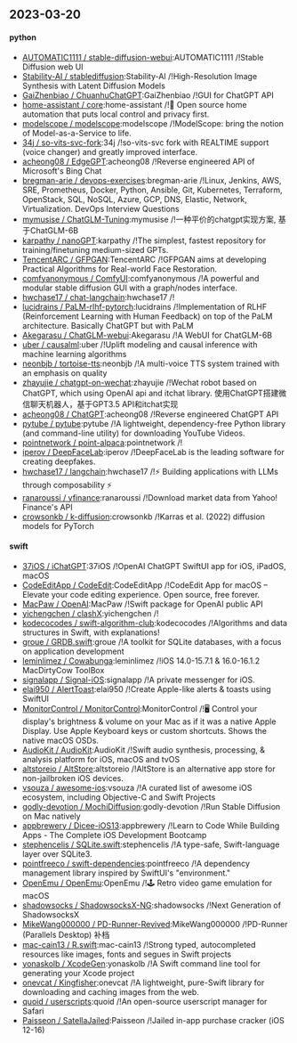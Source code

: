 ## 2023-03-20

#### python
* [AUTOMATIC1111 / stable-diffusion-webui](https://github.com/AUTOMATIC1111/stable-diffusion-webui):AUTOMATIC1111 /!Stable Diffusion web UI
* [Stability-AI / stablediffusion](https://github.com/Stability-AI/stablediffusion):Stability-AI /!High-Resolution Image Synthesis with Latent Diffusion Models
* [GaiZhenbiao / ChuanhuChatGPT](https://github.com/GaiZhenbiao/ChuanhuChatGPT):GaiZhenbiao /!GUI for ChatGPT API
* [home-assistant / core](https://github.com/home-assistant/core):home-assistant /!🏡
Open source home automation that puts local control and privacy first.
* [modelscope / modelscope](https://github.com/modelscope/modelscope):modelscope /!ModelScope: bring the notion of Model-as-a-Service to life.
* [34j / so-vits-svc-fork](https://github.com/34j/so-vits-svc-fork):34j /!so-vits-svc fork with REALTIME support (voice changer) and greatly improved interface.
* [acheong08 / EdgeGPT](https://github.com/acheong08/EdgeGPT):acheong08 /!Reverse engineered API of Microsoft's Bing Chat
* [bregman-arie / devops-exercises](https://github.com/bregman-arie/devops-exercises):bregman-arie /!Linux, Jenkins, AWS, SRE, Prometheus, Docker, Python, Ansible, Git, Kubernetes, Terraform, OpenStack, SQL, NoSQL, Azure, GCP, DNS, Elastic, Network, Virtualization. DevOps Interview Questions
* [mymusise / ChatGLM-Tuning](https://github.com/mymusise/ChatGLM-Tuning):mymusise /!一种平价的chatgpt实现方案, 基于ChatGLM-6B
* [karpathy / nanoGPT](https://github.com/karpathy/nanoGPT):karpathy /!The simplest, fastest repository for training/finetuning medium-sized GPTs.
* [TencentARC / GFPGAN](https://github.com/TencentARC/GFPGAN):TencentARC /!GFPGAN aims at developing Practical Algorithms for Real-world Face Restoration.
* [comfyanonymous / ComfyUI](https://github.com/comfyanonymous/ComfyUI):comfyanonymous /!A powerful and modular stable diffusion GUI with a graph/nodes interface.
* [hwchase17 / chat-langchain](https://github.com/hwchase17/chat-langchain):hwchase17 /!
* [lucidrains / PaLM-rlhf-pytorch](https://github.com/lucidrains/PaLM-rlhf-pytorch):lucidrains /!Implementation of RLHF (Reinforcement Learning with Human Feedback) on top of the PaLM architecture. Basically ChatGPT but with PaLM
* [Akegarasu / ChatGLM-webui](https://github.com/Akegarasu/ChatGLM-webui):Akegarasu /!A WebUI for ChatGLM-6B
* [uber / causalml](https://github.com/uber/causalml):uber /!Uplift modeling and causal inference with machine learning algorithms
* [neonbjb / tortoise-tts](https://github.com/neonbjb/tortoise-tts):neonbjb /!A multi-voice TTS system trained with an emphasis on quality
* [zhayujie / chatgpt-on-wechat](https://github.com/zhayujie/chatgpt-on-wechat):zhayujie /!Wechat robot based on ChatGPT, which using OpenAI api and itchat library. 使用ChatGPT搭建微信聊天机器人，基于GPT3.5 API和itchat实现
* [acheong08 / ChatGPT](https://github.com/acheong08/ChatGPT):acheong08 /!Reverse engineered ChatGPT API
* [pytube / pytube](https://github.com/pytube/pytube):pytube /!A lightweight, dependency-free Python library (and command-line utility) for downloading YouTube Videos.
* [pointnetwork / point-alpaca](https://github.com/pointnetwork/point-alpaca):pointnetwork /!
* [iperov / DeepFaceLab](https://github.com/iperov/DeepFaceLab):iperov /!DeepFaceLab is the leading software for creating deepfakes.
* [hwchase17 / langchain](https://github.com/hwchase17/langchain):hwchase17 /!⚡
Building applications with LLMs through composability
⚡
* [ranaroussi / yfinance](https://github.com/ranaroussi/yfinance):ranaroussi /!Download market data from Yahoo! Finance's API
* [crowsonkb / k-diffusion](https://github.com/crowsonkb/k-diffusion):crowsonkb /!Karras et al. (2022) diffusion models for PyTorch

#### swift
* [37iOS / iChatGPT](https://github.com/37iOS/iChatGPT):37iOS /!OpenAI ChatGPT SwiftUI app for iOS, iPadOS, macOS
* [CodeEditApp / CodeEdit](https://github.com/CodeEditApp/CodeEdit):CodeEditApp /!CodeEdit App for macOS – Elevate your code editing experience. Open source, free forever.
* [MacPaw / OpenAI](https://github.com/MacPaw/OpenAI):MacPaw /!Swift package for OpenAI public API
* [yichengchen / clashX](https://github.com/yichengchen/clashX):yichengchen /!
* [kodecocodes / swift-algorithm-club](https://github.com/kodecocodes/swift-algorithm-club):kodecocodes /!Algorithms and data structures in Swift, with explanations!
* [groue / GRDB.swift](https://github.com/groue/GRDB.swift):groue /!A toolkit for SQLite databases, with a focus on application development
* [leminlimez / Cowabunga](https://github.com/leminlimez/Cowabunga):leminlimez /!iOS 14.0-15.7.1 & 16.0-16.1.2 MacDirtyCow ToolBox
* [signalapp / Signal-iOS](https://github.com/signalapp/Signal-iOS):signalapp /!A private messenger for iOS.
* [elai950 / AlertToast](https://github.com/elai950/AlertToast):elai950 /!Create Apple-like alerts & toasts using SwiftUI
* [MonitorControl / MonitorControl](https://github.com/MonitorControl/MonitorControl):MonitorControl /!🖥
Control your display's brightness & volume on your Mac as if it was a native Apple Display. Use Apple Keyboard keys or custom shortcuts. Shows the native macOS OSDs.
* [AudioKit / AudioKit](https://github.com/AudioKit/AudioKit):AudioKit /!Swift audio synthesis, processing, & analysis platform for iOS, macOS and tvOS
* [altstoreio / AltStore](https://github.com/altstoreio/AltStore):altstoreio /!AltStore is an alternative app store for non-jailbroken iOS devices.
* [vsouza / awesome-ios](https://github.com/vsouza/awesome-ios):vsouza /!A curated list of awesome iOS ecosystem, including Objective-C and Swift Projects
* [godly-devotion / MochiDiffusion](https://github.com/godly-devotion/MochiDiffusion):godly-devotion /!Run Stable Diffusion on Mac natively
* [appbrewery / Dicee-iOS13](https://github.com/appbrewery/Dicee-iOS13):appbrewery /!Learn to Code While Building Apps - The Complete iOS Development Bootcamp
* [stephencelis / SQLite.swift](https://github.com/stephencelis/SQLite.swift):stephencelis /!A type-safe, Swift-language layer over SQLite3.
* [pointfreeco / swift-dependencies](https://github.com/pointfreeco/swift-dependencies):pointfreeco /!A dependency management library inspired by SwiftUI's "environment."
* [OpenEmu / OpenEmu](https://github.com/OpenEmu/OpenEmu):OpenEmu /!🕹
Retro video game emulation for macOS
* [shadowsocks / ShadowsocksX-NG](https://github.com/shadowsocks/ShadowsocksX-NG):shadowsocks /!Next Generation of ShadowsocksX
* [MikeWang000000 / PD-Runner-Revived](https://github.com/MikeWang000000/PD-Runner-Revived):MikeWang000000 /!PD-Runner (Parallels Desktop) 补档
* [mac-cain13 / R.swift](https://github.com/mac-cain13/R.swift):mac-cain13 /!Strong typed, autocompleted resources like images, fonts and segues in Swift projects
* [yonaskolb / XcodeGen](https://github.com/yonaskolb/XcodeGen):yonaskolb /!A Swift command line tool for generating your Xcode project
* [onevcat / Kingfisher](https://github.com/onevcat/Kingfisher):onevcat /!A lightweight, pure-Swift library for downloading and caching images from the web.
* [quoid / userscripts](https://github.com/quoid/userscripts):quoid /!An open-source userscript manager for Safari
* [Paisseon / SatellaJailed](https://github.com/Paisseon/SatellaJailed):Paisseon /!Jailed in-app purchase cracker (iOS 12-16)
